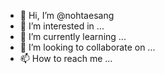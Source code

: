 - 👋 Hi, I’m @nohtaesang
- 👀 I’m interested in ...
- 🌱 I’m currently learning ...
- 💞️ I’m looking to collaborate on ...
- 📫 How to reach me ...

<!---
nohtaesang/nohtaesang is a ✨ special ✨ repository because its `README.md` (this file) appears on your GitHub profile.
You can click the Preview link to take a look at your changes.
--->
